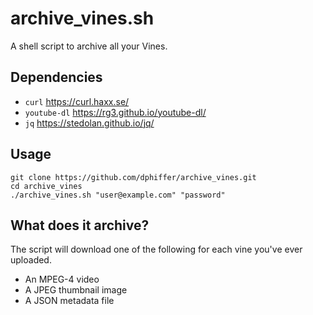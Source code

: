 # archive_vines.sh

A shell script to archive all your Vines.

## Dependencies

* `curl` https://curl.haxx.se/
* `youtube-dl` https://rg3.github.io/youtube-dl/
* `jq` https://stedolan.github.io/jq/

## Usage

```
git clone https://github.com/dphiffer/archive_vines.git
cd archive_vines
./archive_vines.sh "user@example.com" "password"
```

## What does it archive?

The script will download one of the following for each vine you've ever uploaded.

* An MPEG-4 video
* A JPEG thumbnail image
* A JSON metadata file
